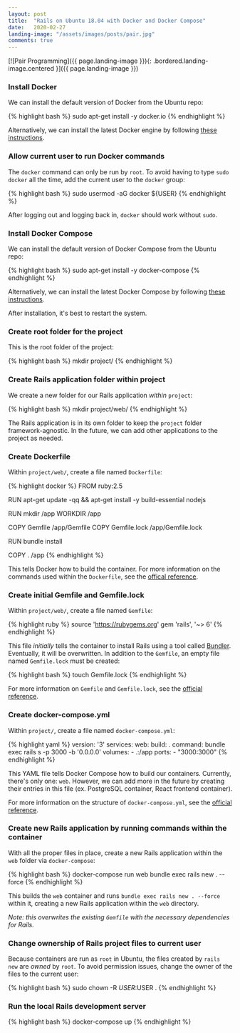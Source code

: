 ```yaml
---
layout: post
title:  "Rails on Ubuntu 18.04 with Docker and Docker Compose"
date:   2020-02-27
landing-image: "/assets/images/posts/pair.jpg"
comments: true
---
```


[![Pair Programming]({{ page.landing-image }}){: .bordered.landing-image.centered }]({{ page.landing-image }})

### Install Docker

We can install the default version of Docker from the Ubuntu repo:

{% highlight bash %}
sudo apt-get install -y docker.io
{% endhighlight %}

Alternatively, we can install the latest Docker engine by following [these instructions](https://www.digitalocean.com/community/tutorials/how-to-install-and-use-docker-on-ubuntu-18-04).

### Allow current user to run Docker commands

The `docker` command can only be run by `root`. To avoid having to type `sudo docker` all the time, add the current user to the `docker` group:

{% highlight bash %}
sudo usermod -aG docker ${USER}
{% endhighlight %}

After logging out and logging back in, `docker` should work without `sudo`.

### Install Docker Compose

We can install the default version of Docker Compose from the Ubuntu repo:

{% highlight bash %}
sudo apt-get install -y docker-compose
{% endhighlight %}

Alternatively, we can install the latest Docker Compose by following [these instructions](https://www.digitalocean.com/community/tutorials/how-to-install-docker-compose-on-ubuntu-18-04).

After installation, it's best to restart the system.

### Create root folder for the project

This is the root folder of the project:

{% highlight bash %}
mkdir project/
{% endhighlight %}

### Create Rails application folder within project

We create a new folder for our Rails application _within_ `project`:

{% highlight bash %}
mkdir project/web/
{% endhighlight %}

The Rails application is in its own folder to keep the `project` folder framework-agnostic. In the future, we can add other applications to the project as needed.

### Create Dockerfile

Within `project/web/`, create a file named `Dockerfile`:

{% highlight docker %}
FROM ruby:2.5

RUN apt-get update -qq && apt-get install -y build-essential nodejs

RUN mkdir /app
WORKDIR /app

COPY Gemfile /app/Gemfile
COPY Gemfile.lock /app/Gemfile.lock

RUN bundle install

COPY . /app
{% endhighlight %}

This tells Docker how to build the container. For more information on the commands used within the `Dockerfile`, see the [offical reference](https://docs.docker.com/v17.09/engine/reference/builder/).

### Create initial Gemfile and Gemfile.lock

Within `project/web/`, create a file named `Gemfile`:

{% highlight ruby %}
source 'https://rubygems.org'
gem 'rails', '~> 6'
{% endhighlight %}

This file _initially_ tells the container to install Rails using a tool called [Bundler](https://bundler.io/). Eventually, it will be overwritten. In addition to the `Gemfile`, an empty file named `Gemfile.lock` must be created:

{% highlight bash %}
touch Gemfile.lock
{% endhighlight %}

For more information on `Gemfile` and `Gemfile.lock`, see the [official reference](https://bundler.io/gemfile.html).

### Create docker-compose.yml

Within `project/`, create a file named `docker-compose.yml`:

{% highlight yaml %}
version: '3'
services:
  web:
    build: .
    command: bundle exec rails s -p 3000 -b '0.0.0.0'
    volumes:
      - .:/app
    ports:
      - "3000:3000"
{% endhighlight %}

This YAML file tells Docker Compose how to build our containers. Currently, there's only one: `web`. However, we can add more in the future by creating their entries in this file (ex. PostgreSQL container, React frontend container).

For more information on the structure of `docker-compose.yml`, see the [official reference](https://docs.docker.com/compose/compose-file/).

### Create new Rails application by running commands within the container

With all the proper files in place, create a new Rails application within the `web` folder via `docker-compose`:

{% highlight bash %}
docker-compose run web bundle exec rails new . --force
{% endhighlight %}

This builds the `web` container and runs `bundle exec rails new . --force` within it, creating a new Rails application within the `web` directory.

_Note: this overwrites the existing `Gemfile` with the necessary dependencies for Rails._

### Change ownership of Rails project files to current user

Because containers are run as `root` in Ubuntu, the files created by `rails new` are _owned_ by `root`. To avoid permission issues, change the owner of the files to the current user:

{% highlight bash %}
sudo chown -R $USER:$USER .
{% endhighlight %}

### Run the local Rails development server

{% highlight bash %}
docker-compose up
{% endhighlight %}



